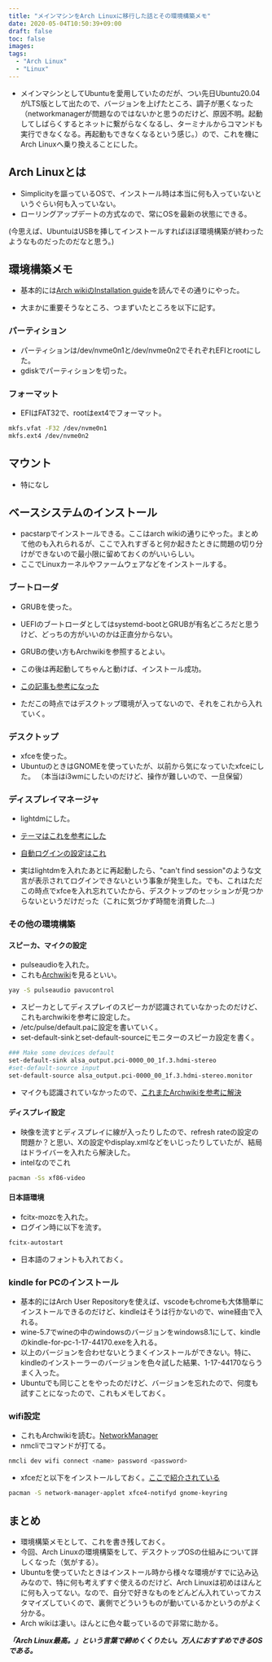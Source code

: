 ```yaml
---
title: "メインマシンをArch Linuxに移行した話とその環境構築メモ"
date: 2020-05-04T10:50:39+09:00
draft: false
toc: false
images:
tags: 
  - "Arch Linux"
  - "Linux"
---
```


* メインマシンとしてUbuntuを愛用していたのだが、つい先日Ubuntu20.04がLTS版として出たので、バージョンを上げたところ、調子が悪くなった（networkmanagerが問題なのではないかと思うのだけど、原因不明。起動してしばらくするとネットに繋がらなくなるし、ターミナルからコマンドも実行できなくなる。再起動もできなくなるという感じ。）ので、これを機にArch Linuxへ乗り換えることにした。

## Arch Linuxとは
* Simplicityを謳っているOSで、インストール時は本当に何も入っていないというぐらい何も入っていない。
* ローリングアップデートの方式なので、常にOSを最新の状態にできる。

(今思えば、UbuntuはUSBを挿してインストールすればほぼ環境構築が終わったようなものだったのだなと思う。)


## 環境構築メモ
* 基本的には[Arch wikiのInstallation guide](https://wiki.archlinux.org/index.php/installation_guide)を読んでその通りにやった。

* 大まかに重要そうなところ、つまずいたところを以下に記す。

### パーティション
* パーティションは/dev/nvme0n1と/dev/nvme0n2でそれぞれEFIとrootにした。
* gdiskでパーティションを切った。

### フォーマット
* EFIはFAT32で、rootはext4でフォーマット。
```bash
mkfs.vfat -F32 /dev/nvme0n1
mkfs.ext4 /dev/nvme0n2
```

## マウント
* 特になし

## ベースシステムのインストール
* pacstarpでインストールできる。ここはarch wikiの通りにやった。まとめて他のも入れられるが、ここで入れすぎると何か起きたときに問題の切り分けができないので最小限に留めておくのがいいらしい。
* ここでLinuxカーネルやファームウェアなどをインストールする。

### ブートローダ
* GRUBを使った。
* UEFIのブートローダとしてはsystemd-bootとGRUBが有名どころだと思うけど、どっちの方がいいのかは正直分からない。
* GRUBの使い方もArchwikiを参照するとよい。


* この後は再起動してちゃんと動けば、インストール成功。
* [この記事も参考になった](https://qiita.com/panakuma/items/471643138db11335d542)

* ただこの時点ではデスクトップ環境が入ってないので、それをこれから入れていく。

### デスクトップ
* xfceを使った。
* UbuntuのときはGNOMEを使っていたが、以前から気になっていたxfceにした。
（本当はi3wmにしたいのだけど、操作が難しいので、一旦保留）

### ディスプレイマネージャ
* lightdmにした。
* [テーマはこれを参考にした](https://qiita.com/Hayao0819/items/7784178c7fd568291905)
* [自動ログインの設定はこれ](https://wiki.archlinux.jp/index.php/LightDM#.E8.87.AA.E5.8B.95.E3.83.AD.E3.82.B0.E3.82.A4.E3.83.B3.E3.82.92.E6.9C.89.E5.8A.B9.E3.81.AB.E3.81.99.E3.82.8B)

* 実はlightdmを入れたあとに再起動したら、"can't find session"のような文言が表示されてログインできないという事象が発生した。でも、これはただこの時点でxfceを入れ忘れていたから、デスクトップのセッションが見つからないというだけだった（これに気づかず時間を消費した...)

### その他の環境構築

#### スピーカ、マイクの設定
* pulseaudioを入れた。
* これも[Archwiki](https://wiki.archlinux.jp/index.php/PulseAudio)を見るといい。
```bash
yay -S pulseaudio pavucontrol
```

* スピーカとしてディスプレイのスピーカが認識されていなかったのだけど、これもarchwikiを参考に設定した。
* /etc/pulse/default.paに設定を書いていく。
* set-default-sinkとset-default-sourceにモニターのスピーカ設定を書く。
```bash
### Make some devices default
set-default-sink alsa_output.pci-0000_00_1f.3.hdmi-stereo
#set-default-source input
set-default-source alsa_output.pci-0000_00_1f.3.hdmi-stereo.monitor
```

* マイクも認識されていなかったので、[これまたArchwikiを参考に解決](https://wiki.archlinux.jp/index.php/PulseAudio/%E3%83%88%E3%83%A9%E3%83%96%E3%83%AB%E3%82%B7%E3%83%A5%E3%83%BC%E3%83%86%E3%82%A3%E3%83%B3%E3%82%B0#.E3.83.9E.E3.82.A4.E3.82.AF.E3.81.8C_PulseAudio_.E3.81.8B.E3.82.89.E8.AA.8D.E8.AD.98.E3.81.95.E3.82.8C.E3.81.AA.E3.81.84)


#### ディスプレイ設定
* 映像を流すとディスプレイに線が入ったりしたので、refresh rateの設定の問題か？と思い、Xの設定やdisplay.xmlなどをいじったりしていたが、結局はドライバーを入れたら解決した。
* intelなのでこれ
```bash
pacman -Ss xf86-video
```

#### 日本語環境

* fcitx-mozcを入れた。
* ログイン時に以下を流す。
```bash
fcitx-autostart
```
* 日本語のフォントも入れておく。


### kindle for PCのインストール
* 基本的にはArch User Repositoryを使えば、vscodeもchromeも大体簡単にインストールできるのだけど、kindleはそうは行かないので、wine経由で入れる。
* wine-5.7でwineの中のwindowsのバージョンをwindows8.1にして、kindleのkindle-for-pc-1-17-44170.exeを入れる。
* 以上のバージョンを合わせないとうまくインストールができない。特に、kindleのインストーラーのバージョンを色々試した結果、1-17-44170ならうまく入った。
* Ubuntuでも同じことをやったのだけど、バージョンを忘れたので、何度も試すことになったので、これもメモしておく。

### wifi設定
* これもArchwikiを読む。[NetworkManager](https://wiki.archlinux.jp/index.php/NetworkManager)
* nmcliでコマンドが打てる。
```bash
nmcli dev wifi connect <name> password <password>
```
* xfceだと以下をインストールしておく。[ここで紹介されている](https://wiki.archlinux.jp/index.php/NetworkManager#Xfce)
```bash
pacman -S network-manager-applet xfce4-notifyd gnome-keyring
``` 

## まとめ

* 環境構築メモとして、これを書き残しておく。
* 今回、Arch Linuxの環境構築をして、デスクトップOSの仕組みについて詳しくなった（気がする）。
* Ubuntuを使っていたときはインストール時から様々な環境がすでに込み込みなので、特に何も考えずすぐ使えるのだけど、Arch Linuxは初めはほんとに何も入ってない。なので、自分で好きなものをどんどん入れていってカスタマイズしていくので、裏側でどういうものが動いているかというのがよく分かる。
* Arch wikiは凄い。ほんとに色々載っているので非常に助かる。   


***「Arch Linux最高。」という言葉で締めくくりたい。万人におすすめできるOSである。***














